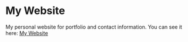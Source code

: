 # My Website
My personal website for portfolio and contact information.
You can see it here: [My Website](http://martinzarateweb.com/)
